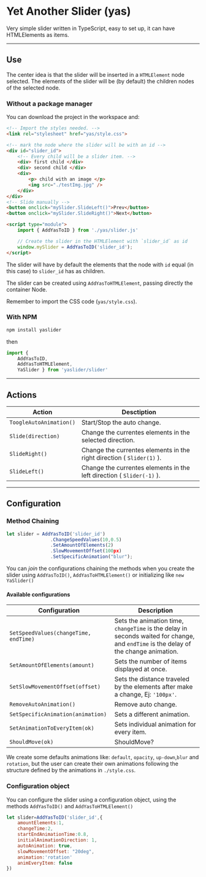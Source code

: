 # Yet Another Slider (yas)

Very simple slider written in TypeScript, easy to set up, it can have HTMLElements as items.

---
## Use 
The center idea is that the slider will be inserted in a `HTMLElement` node selected. The elements of the slider will be (by default) the children nodes of the selected node.


### Without a package manager
You can download the project in the workspace and:
```html
<!-- Import the styles needed. -->
<link rel="stylesheet" href="yas/style.css">

<!-- mark the node where the slider will be with an id -->
<div id="slider_id">
    <!-- Every child will be a slider item. -->
    <div> first child </div>
    <div> second child </div>
    <div> 
        <p> child with an image </p>
        <img src="./testImg.jpg" /> 
    </div>
</div>
<!-- Slide manually -->
<button onclick="mySlider.SlideLeft()">Prev</button>
<button onclick="mySlider.SlideRight()">Next</button>

<script type="module">
    import { AddYasToID } from './yas/slider.js'

    // Create the slider in the HTMLElement with `slider_id` as id
    window.mySlider = AddYasToID('slider_id');
</script>
``` 
The slider will have by default the elements that the node with `id` equal (in this case) to `slider_id` has as children.

The slider can be created using `AddYasToHTMLElement`, passing directly the container Node.

Remember to import the CSS code (`yas/style.css`).

### With NPM
```bash
npm install yaslider
```
then
```js
import { 
    AddYasToID,
    AddYasToHTMLElement,
    YaSlider } from 'yaslider/slider'

```


---
## Actions
Action | Desctiption
---|---
`ToogleAutoAnimation()`| Start/Stop the auto change.
`Slide(direction)`|Change the currentes elements in the selected direction.
`SlideRight()`|Change the currentes elements in the right direction ( `Slider(1)` ).
`SlideLeft()`|Change the currentes elements in the left  direction ( `Slider(-1)` ).


---
## Configuration

### Method Chaining
```js
let slider = AddYasToID('slider_id')
                .ChangeSpeedValues(10,0.5)
                .SetAmountOfElements(2)
                .SlowMovementOffset(100px)
                .SetSpecificAnimation("blur");

```
You can _join_ the configurations chaining the methods when you create the slider using `AddYasToID()`, `AddYasToHTMLElement()` or initializing like `new YaSlider()` 
  #### Available configurations


  Configuration | Description  
  --- | --- | 
  `SetSpeedValues(changeTime, endTime)`  | Sets the animation time, `changeTime` is the delay in seconds waited for change, and `endTime` is  the delay of the change animation.
  `SetAmountOfElements(amount)` |   Sets the number of items displayed at once.
  `SetSlowMovementOffset(offset)` | Sets the distance traveled by the elements after make a change, Ej: `'100px'`. 
  `RemoveAutoAnimation()` | Remove auto change. 
  `SetSpecificAnimation(animation)` | Sets a different animation.
  `SetAnimationToEveryItem(ok)` | Sets individual animation for every item. 
  `ShouldMove(ok)` | ShouldMove?

  We create some defaults animations like:
  `default`, `opacity`, `up-down`,`blur` and `rotation`, but the user can create their own animations following the structure defined by the animations in `./style.css`.

### Configuration object 
You can configure the slider using a configuration object, using the methods `AddYasToID()` and `AddYasToHTMLElement()` 
```js
let slider=AddYasToID('slider_id',{
    amountElements:1,
    changeTime:2,
    startEndAnimationTime:0.8,
    initialAnimationDirection: 1,
    autoAnimation: true,
    slowMovementOffset: "20deg",
    animation:'rotation'
    animEveryItem: false 
})
```



